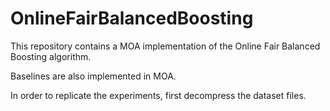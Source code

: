 # OnlineFairBalancedBoosting

This repository contains a MOA implementation of the Online Fair Balanced Boosting algorithm.

Baselines are also implemented in MOA.

In order to replicate the experiments, first decompress the dataset files.

